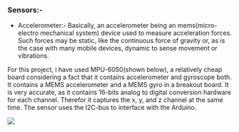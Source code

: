 ### Sensors:-

- Accelerometer:- Basically, an accelerometer being an mems(micro-electro mechanical system) device used to measure acceleration forces. 
Such forces may be static, like the continuous force of gravity or, as is the case with many mobile devices, dynamic to sense movement
or vibrations.

For this project, i have used MPU-6050(shown below), a relatively cheap board considering a fact that it contains accelerometer and gyroscope both. It contains a MEMS accelerometer and a MEMS gyro in a breakout board. It is very accurate, as it contains 16-bits analog to digital conversion hardware for each channel. Therefor it captures the x, y, and z channel at the same time. The sensor uses the I2C-bus to interface with the Arduino.


 <img src="https://images-na.ssl-images-amazon.com/images/I/51s6FaRG0pL._SX425_.jpg">

